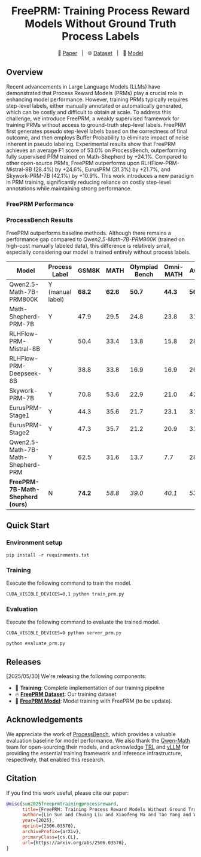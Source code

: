 # 
<div align="center">

# FreePRM: Training Process Reward Models Without Ground Truth Process Labels

</div>

<p align="center">
  📄 <a href="https://openreview.net/pdf?id=VsqQzsMYbg" target="_blank">Paper</a> &nbsp; | &nbsp;
  🌐 <a href="https://huggingface.co/datasets/peiyi9979/Math-Shepherd" target="_blank">Dataset</a> &nbsp; | &nbsp;
  📘 <a href="https://huggingface.co/sunlin-ai/FreePRM" target="_blank">Model</a>
</p>


## Overview

Recent advancements in Large Language Models (LLMs) have demonstrated that Process Reward Models (PRMs) play a crucial role in enhancing model performance. However, training PRMs typically requires step-level labels, either manually annotated or automatically generated, which can be costly and difficult to obtain at scale. To address this challenge, we introduce FreePRM, a weakly supervised framework for training PRMs without access to ground-truth step-level labels. FreePRM first generates pseudo step-level labels based on the correctness of final outcome, and then employs Buffer Probability to eliminate impact of noise inherent in pseudo labeling. Experimental results show that FreePRM achieves an average F1 score of 53.0% on ProcessBench, outperforming fully supervised PRM trained on Math-Shepherd by +24.1%. Compared to other open-source PRMs, FreePRM outperforms upon RLHFlow-PRM-Mistral-8B (28.4%) by +24.6%, EurusPRM (31.3%) by +21.7%, and Skywork-PRM-7B (42.1%) by +10.9%. This work introduces a new paradigm in PRM training, significantly reducing reliance on costly step-level annotations while maintaining strong performance. 

### FreePRM Performance

### ProcessBench Results

FreePRM outperforms baseline methods. Although there remains a performance gap compared to *Qwen2.5-Math-7B-PRM800K* (trained on high-cost manually labeled data), this difference is relatively small, especially considering our model is trained entirely without process labels.

| Model                            | Process Label | GSM8K | MATH | Olympiad Bench | Omni-MATH | Avg. |
|----------------------------------|---------------|-------|------|----------------|-----------|------|
| Qwen2.5-Math-7B-PRM800K          | Y (manual label) | **68.2** | **62.6** | **50.7**     | **44.3** | **56.5** |
| Math-Shepherd-PRM-7B             | Y             | 47.9  | 29.5 | 24.8           | 23.8      | 31.5 |
| RLHFlow-PRM-Mistral-8B           | Y             | 50.4  | 33.4 | 13.8           | 15.8      | 28.4 |
| RLHFlow-PRM-Deepseek-8B          | Y             | 38.8  | 33.8 | 16.9           | 16.9      | 26.6 |
| Skywork-PRM-7B                   | Y             | 70.8  | 53.6 | 22.9           | 21.0      | 42.1 |
| EurusPRM-Stage1                  | Y             | 44.3  | 35.6 | 21.7           | 23.1      | 31.2 |
| EurusPRM-Stage2                  | Y             | 47.3  | 35.7 | 21.2           | 20.9      | 31.3 |
| Qwen2.5-Math-7B-Math-Shepherd-PRM| Y             | 62.5  | 31.6 | 13.7           | 7.7       | 28.9 |
| **FreePRM-7B-Math-Shepherd (ours)** | N          | **74.2** | _58.8_ | _39.0_       | _40.1_   | _53.0_ |


## Quick Start

### Environment setup
```
pip install -r requirements.txt
```

### Training

Execute the following command to train the model.
```
CUDA_VISIBLE_DEVICES=0,1 python train_prm.py
```

### Evaluation

Execute the following command to evaluate the trained model.
```
CUDA_VISIBLE_DEVICES=0 python server_prm.py

python evaluate_prm.py
```

## Releases

[2025/05/30] We're releasing the following components:

- 🚀 **Training**: Complete implementation of our training pipeline
- 🔥 **[FreePRM Dataset](https://huggingface.co/datasets/peiyi9979/Math-Shepherd)**: Our training dataset
- 🤖 **[FreePRM Model](https://huggingface.co/sunlin-ai/FreePRM)**: Model training with FreePRM (to be update).
  

## Acknowledgements

We appreciate the work of [ProcessBench](https://arxiv.org/pdf/2412.06559), which provides a valuable evaluation baseline for model performance. We also thank the [Qwen-Math](https://github.com/QwenLM/Qwen2.5-Math) team for open-sourcing their models, and acknowledge [TRL](https://github.com/huggingface/trl) and [vLLM](https://github.com/vllm-project/vllm) for providing the essential training framework and inference infrastructure, respectively, that enabled this research.


## Citation

If you find this work useful, please cite our paper:

```bibtex
@misc{sun2025freeprmtrainingprocessreward,
      title={FreePRM: Training Process Reward Models Without Ground Truth Process Labels}, 
      author={Lin Sun and Chuang Liu and Xiaofeng Ma and Tao Yang and Weijia Lu and Ning Wu},
      year={2025},
      eprint={2506.03570},
      archivePrefix={arXiv},
      primaryClass={cs.CL},
      url={https://arxiv.org/abs/2506.03570}, 
}
```
